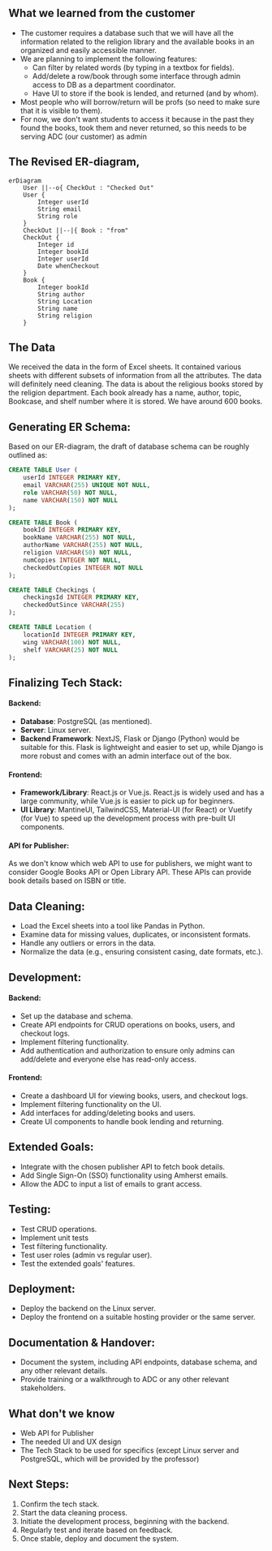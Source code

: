 ## What we learned from the customer
- The customer requires a database such that we will have all the information related to the religion library and the available books in an organized and easily accessible manner.
- We are planning to implement the following features:
    - Can filter by related words (by typing in a textbox for fields).
    - Add/delete a row/book through some interface through admin access to DB as a department coordinator.
    - Have UI to store if the book is lended, and returned (and by whom). 
- Most people who will borrow/return will be profs (so need to make sure that it is visible to them).
- For now, we don't want students to access it because in the past they found the books, took them and never returned, so this needs to be serving ADC (our customer) as admin

## The Revised ER-diagram,
```mermaid
erDiagram
    User ||--o{ CheckOut : "Checked Out"
    User {
        Integer userId
        String email
        String role
    }
    CheckOut ||--|{ Book : "from"
    CheckOut {
        Integer id
        Integer bookId
        Integer userId
        Date whenCheckout
    }
    Book {
        Integer bookId
        String author
        String Location
        String name
        String religion
    }
```
## The Data
We received the data in the form of Excel sheets. It contained various sheets with different subsets of information from all the attributes. The data will definitely need cleaning. The data is about the religious books stored by the religion department. Each book already has a name, author, topic, Bookcase, and shelf number where it is stored. We have around 600 books.

## Generating ER Schema:
Based on our ER-diagram, the draft of database schema can be roughly outlined as:

```sql
CREATE TABLE User (
    userId INTEGER PRIMARY KEY,
    email VARCHAR(255) UNIQUE NOT NULL,
    role VARCHAR(50) NOT NULL,
    name VARCHAR(150) NOT NULL
);

CREATE TABLE Book (
    bookId INTEGER PRIMARY KEY,
    bookName VARCHAR(255) NOT NULL,
    authorName VARCHAR(255) NOT NULL,
    religion VARCHAR(50) NOT NULL,
    numCopies INTEGER NOT NULL,
    checkedOutCopies INTEGER NOT NULL
);

CREATE TABLE Checkings (
    checkingsId INTEGER PRIMARY KEY,
    checkedOutSince VARCHAR(255)
);

CREATE TABLE Location (
    locationId INTEGER PRIMARY KEY,
    wing VARCHAR(100) NOT NULL,
    shelf VARCHAR(25) NOT NULL
);
```

## Finalizing Tech Stack:

#### Backend:
- **Database**: PostgreSQL (as mentioned).
- **Server**:  Linux server.
- **Backend Framework**: NextJS, Flask or Django (Python) would be suitable for this. Flask is lightweight and easier to set up, while Django is more robust and comes with an admin interface out of the box.

#### Frontend:
- **Framework/Library**: React.js or Vue.js. React.js is widely used and has a large community, while Vue.js is easier to pick up for beginners.
- **UI Library**: MantineUI, TailwindCSS, Material-UI (for React) or Vuetify (for Vue) to speed up the development process with pre-built UI components.

#### API for Publisher:
As we don't know which web API to use for publishers, we might want to consider Google Books API or Open Library API. These APIs can provide book details based on ISBN or title.

## Data Cleaning:
- Load the Excel sheets into a tool like Pandas in Python.
- Examine data for missing values, duplicates, or inconsistent formats.
- Handle any outliers or errors in the data.
- Normalize the data (e.g., ensuring consistent casing, date formats, etc.).

## Development:

#### Backend:
- Set up the database and schema.
- Create API endpoints for CRUD operations on books, users, and checkout logs.
- Implement filtering functionality.
- Add authentication and authorization to ensure only admins can add/delete and everyone else has read-only access.
  
#### Frontend:
- Create a dashboard UI for viewing books, users, and checkout logs.
- Implement filtering functionality on the UI.
- Add interfaces for adding/deleting books and users.
- Create UI components to handle book lending and returning.
  
## Extended Goals:
- Integrate with the chosen publisher API to fetch book details.
- Add Single Sign-On (SSO) functionality using Amherst emails.
- Allow the ADC to input a list of emails to grant access.

## Testing:
- Test CRUD operations.
- Implement unit tests
- Test filtering functionality.
- Test user roles (admin vs regular user).
- Test the extended goals' features.

## Deployment:
- Deploy the backend on the Linux server.
- Deploy the frontend on a suitable hosting provider or the same server.

## Documentation & Handover:
- Document the system, including API endpoints, database schema, and any other relevant details.
- Provide training or a walkthrough to ADC or any other relevant stakeholders.

## What don't we know
- Web API for Publisher
- The needed UI and UX design
- The Tech Stack to be used for specifics (except Linux server and PostgreSQL, which will be provided by the professor)
  
## Next Steps:
1. Confirm the tech stack.
2. Start the data cleaning process.
3. Initiate the development process, beginning with the backend.
4. Regularly test and iterate based on feedback.
5. Once stable, deploy and document the system.
